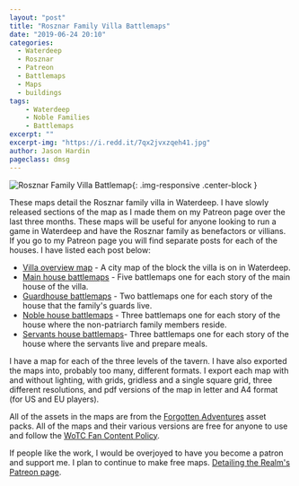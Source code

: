 ```yaml
---
layout: "post"
title: "Rosznar Family Villa Battlemaps"
date: "2019-06-24 20:10"
categories:
  - Waterdeep
  - Rosznar
  - Patreon
  - Battlemaps
  - Maps
  - buildings
tags:
    - Waterdeep
    - Noble Families
    - Battlemaps
excerpt: ""
excerpt-img: "https://i.redd.it/7qx2jvxzqeh41.jpg"
author: Jason Hardin
pageclass: dmsg
---
```

![Rosznar Family Villa Battlemap](https://i.redd.it/7qx2jvxzqeh41.jpg){: .img-responsive  .center-block }

These maps detail the Rosznar family villa in Waterdeep. I have slowly released sections of the map as I made them on my Patreon page over the last three months. These maps will be useful for anyone looking to run a game in Waterdeep and have the Rosznar family as benefactors or villians. If you go to my Patreon page you will find separate posts for each of the houses. I have listed each post below:

- [Villa overview map](https://www.patreon.com/posts/rosznar-family-31853675) - A city map of the block the villa is on in Waterdeep.
- [Main house battlemaps](https://www.patreon.com/posts/rosznar-family-31673543) - Five battlemaps one for each story of the main house of the villa.
- [Guardhouse battlemaps](https://www.patreon.com/posts/rosznar-villa-in-32761418) - Two battlemaps one for each story of the house that the family's guards live.
- [Noble house battlemaps](https://www.patreon.com/posts/rosznar-villa-33923534) - Three battlemaps one for each story of the house where the non-patriarch family members reside.
- [Servants house battlemaps](https://www.patreon.com/posts/34087945)- Three battlemaps one for each story of the house where the servants live and prepare meals.

I have a map for each of the three levels of the tavern. I have also exported the maps into, probably too many, different formats. I export each map with and without lighting, with grids, gridless and a single square grid, three different resolutions, and pdf versions of the map in letter and A4 format (for US and EU players).

All of the assets in the maps are from the [Forgotten Adventures](https://www.patreon.com/forgottenadventures/) asset packs. All of the maps and their various versions are free for anyone to use and follow the [WoTC Fan Content Policy](https://company.wizards.com/fancontentpolicy).

If people like the work, I would be overjoyed to have you become a patron and support me. I plan to continue to make free maps. [Detailing the Realm's Patreon page](https://www.patreon.com/detailingtherealm).